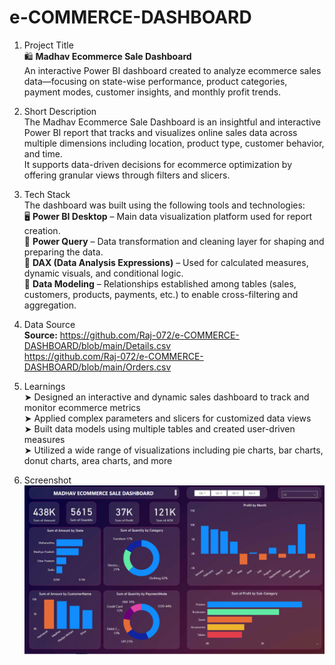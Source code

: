 # e-COMMERCE-DASHBOARD

1. Project Title  
🛍 **Madhav Ecommerce Sale Dashboard**  
An interactive Power BI dashboard created to analyze ecommerce sales data—focusing on state-wise performance, product categories, payment modes, customer insights, and monthly profit trends.

2. Short Description  
The Madhav Ecommerce Sale Dashboard is an insightful and interactive Power BI report that tracks and visualizes online sales data across multiple dimensions including location, product type, customer behavior, and time.  
It supports data-driven decisions for ecommerce optimization by offering granular views through filters and slicers.

3. Tech Stack  
The dashboard was built using the following tools and technologies:  
🖥 **Power BI Desktop** – Main data visualization platform used for report creation.  
🔄 **Power Query** – Data transformation and cleaning layer for shaping and preparing the data.  
🧮 **DAX (Data Analysis Expressions)** – Used for calculated measures, dynamic visuals, and conditional logic.  
🔗 **Data Modeling** – Relationships established among tables (sales, customers, products, payments, etc.) to enable cross-filtering and aggregation.

4. Data Source  
**Source:**  https://github.com/Raj-072/e-COMMERCE-DASHBOARD/blob/main/Details.csv <br>        https://github.com/Raj-072/e-COMMERCE-DASHBOARD/blob/main/Orders.csv
 

6. Learnings  
➤ Designed an interactive and dynamic sales dashboard to track and monitor ecommerce metrics  
➤ Applied complex parameters and slicers for customized data views  
➤ Built data models using multiple tables and created user-driven measures  
➤ Utilized a wide range of visualizations including pie charts, bar charts, donut charts, area charts, and more

7. Screenshot  
![Dashboard Snapshot](https://github.com/Raj-072/e-COMMERCE-DASHBOARD/blob/main/Snapshot%20of%20the%20Dashboard.png)
